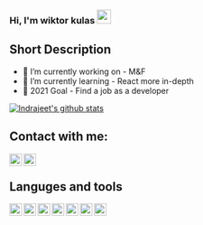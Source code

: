 ### Hi, I'm wiktor kulas <img src="https://media.giphy.com/media/hvRJCLFzcasrR4ia7z/giphy.gif" width="25px">

<!-- [![Website](https://img.shields.io/badge/Text-Text-green?style=flat-square)](https://google.com) -->

## Short Description

- 🔭 I’m currently working on - M&F
- 🌱 I’m currently learning - React more in-depth
- 🥅 2021 Goal - Find a job as a developer

<!-- ❔❔❔❔ means username in below README.md -->
<!-- Also feel free to update second URL to any URL -->

[![Indrajeet's github stats](https://github-readme-stats.vercel.app/api?username=wiktorkulas51&count_private=true&include_all_commits=true&theme=radical)](https://google.com)

## Contact with me:

<!-- [<img align="left" alt="codeSTACKr.com" width="22px" src="https://raw.githubusercontent.com/iconic/open-iconic/master/svg/globe.svg" />][website] -->

[<img align="left" alt="codeSTACKr | Twitter" width="22px" src="https://cdn.jsdelivr.net/npm/simple-icons@v3/icons/twitter.svg" />][twitter]
[<img align="left" alt="codeSTACKr | facebook" width="22px" src="https://cdn.jsdelivr.net/npm/simple-icons@v3/icons/facebook.svg" />][facebook]
<br />

<!-- Optional if you have blogs -->

<!-- BLOG-POST-LIST:START -->
<!-- BLOG-POST-LIST:END -->
<!-- This section you create this variables that are used above -->
<!-- [website]: https://google.com -->

## Languges and tools

[<img align="left" alt="codeSTACKr | JavaScript" width="22px" src="https://cdn.jsdelivr.net/npm/simple-icons@v3/icons/javascript.svg" />](https://google.com)
[<img align="left" alt="codeSTACKr | Node" width="22px" src="https://img.icons8.com/windows/32/000000/nodejs.png"/>](https://google.com)
[<img align="left" alt="codeSTACKr | Scss" width="22px" src="https://cdn.jsdelivr.net/npm/simple-icons@v3/icons/sass.svg" />](https://google.com)
[<img align="left" alt="codeSTACKr | Css" width="22px" src="https://cdn.jsdelivr.net/npm/simple-icons@v3/icons/css3.svg" />](https://google.com)
[<img align="left" alt="codeSTACKr | React" width="22px" src="https://cdn.jsdelivr.net/npm/simple-icons@v3/icons/react.svg" />](https://google.com)
[<img align="left" alt="codeSTACKr | Redux" width="22px" src="https://cdn.jsdelivr.net/npm/simple-icons@v3/icons/redux.svg" />](https://google.com)
[<img align="left" alt="codeSTACKr | git" width="22px" src="https://cdn.jsdelivr.net/npm/simple-icons@v3/icons/git.svg" />](https://google.com)

<br/>

[twitter]: https://twitter.com/wiktor51975
[facebook]: https://www.facebook.com/profile.php?id=100005264209369
